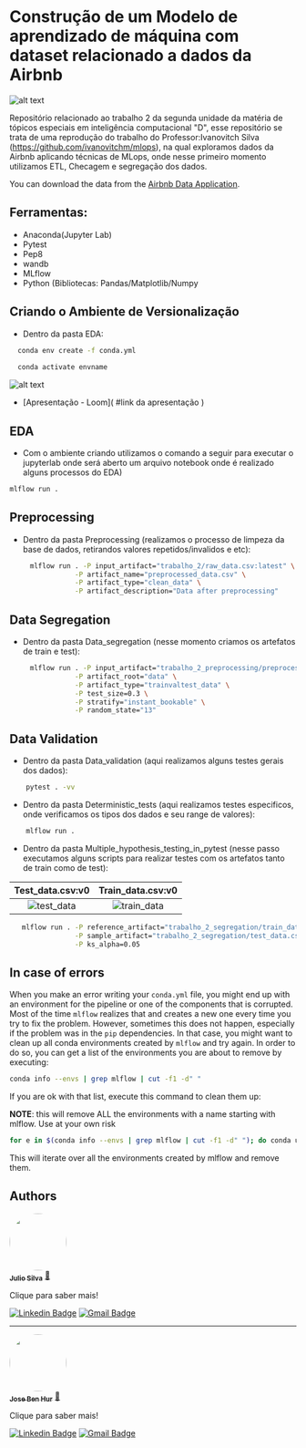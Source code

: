 # Construção de um Modelo de aprendizado de máquina com dataset relacionado a dados da Airbnb

![alt text](mlops.jpg)

Repositório relacionado ao trabalho 2 da segunda unidade da matéria de tópicos especiais em inteligência computacional "D", esse repositório se trata de uma reprodução do trabalho do Professor:Ivanovitch Silva (https://github.com/ivanovitchm/mlops), na qual exploramos dados da Airbnb aplicando técnicas de MLops, onde nesse primeiro momento utilizamos ETL, Checagem e segregação dos dados.

You can download the data from the [Airbnb Data Application](https://drive.google.com/file/d/16zF4MHEP_bBxAEWpQgVocPupTjRRAgfP/view?usp=sharing).

## Ferramentas:


* Anaconda(Jupyter Lab)
* Pytest
* Pep8
* wandb
* MLflow
* Python (Bibliotecas: Pandas/Matplotlib/Numpy

## Criando o Ambiente de Versionalização

- Dentro da pasta EDA:

```bash
  conda env create -f conda.yml
  
  conda activate envname
```

![alt text](Screenshot_4.png)

- [Apresentação - Loom]( #link da apresentação )

## EDA

- Com o ambiente criando utilizamos o comando a seguir para executar o jupyterlab onde será aberto um arquivo notebook onde é realizado alguns processos do EDA)

```bash
mlflow run .
```

## Preprocessing

- Dentro da pasta Preprocessing (realizamos o processo de limpeza da base de dados, retirandos valores repetidos/invalidos e etc):

```bash
	 mlflow run . -P input_artifact="trabalho_2/raw_data.csv:latest" \
                -P artifact_name="preprocessed_data.csv" \
                -P artifact_type="clean_data" \
                -P artifact_description="Data after preprocessing"
```

## Data Segregation

- Dentro da pasta Data_segregation (nesse momento criamos os artefatos de train e test):

```bash
	 mlflow run . -P input_artifact="trabalho_2_preprocessing/preprocessed_data.csv:latest" \
                -P artifact_root="data" \
                -P artifact_type="trainvaltest_data" \
                -P test_size=0.3 \
                -P stratify="instant_bookable" \
                -P random_state="13"
```

## Data Validation

- Dentro da pasta Data_validation (aqui realizamos alguns testes gerais dos dados):
```bash
    pytest . -vv
```

- Dentro da pasta Deterministic_tests (aqui realizamos testes especificos, onde verificamos os tipos dos dados e seu range de valores):

```bash
    mlflow run .
```
- Dentro da pasta Multiple_hypothesis_testing_in_pytest (nesse passo executamos alguns scripts para realizar testes com os artefatos tanto de train como de test):

Test_data.csv:v0             |  Train_data.csv:v0
:-------------------------:|:-------------------------:
![test_data](test_data.png)  |  ![train_data](train_data.png)

```bash
   mlflow run . -P reference_artifact="trabalho_2_segregation/train_data.csv:latest" \
                -P sample_artifact="trabalho_2_segregation/test_data.csv:latest" \
                -P ks_alpha=0.05
```

## In case of errors

When you make an error writing your ``conda.yml`` file, you might end up with an environment for the pipeline or one of the components that is corrupted. Most of the time ``mlflow`` realizes that and creates a new one every time you try to fix the problem. However, sometimes this does not happen, especially if the problem was in the ``pip`` dependencies. In that case, you might want to clean up all conda environments created by ``mlflow`` and try again. In order to do so, you can get a list of the environments you are about to remove by executing:

```bash
conda info --envs | grep mlflow | cut -f1 -d" "
```

If you are ok with that list, execute this command to clean them up:

**NOTE**: this will remove ALL the environments with a name starting with mlflow. Use at your own risk

```bash
for e in $(conda info --envs | grep mlflow | cut -f1 -d" "); do conda uninstall --name $e --all -y;done
```

This will iterate over all the environments created by mlflow and remove them.


## Authors

<a href="https://github.com/Julio-CSilva">
 <img style="border-radius: 50%;" src="https://avatars.githubusercontent.com/u/57691025?s=400&u=15893c15d3d42c7737e91cc4f11dcbd7751b7565&v=4" width="100px;" alt=""/>
 <br />
 <sub><b>Julio Silva</b></sub></a> <a href="https://github.com/Julio-CSilva" title="Foguete não tem ré">🚀</a>
 
Clique para saber mais!

[![Linkedin Badge](https://img.shields.io/badge/-Julio-blue?style=flat-square&logo=Linkedin&logoColor=white&link=https://www.linkedin.com/in/julio-csilva/)](https://www.linkedin.com/in/julio-csilva/) 
[![Gmail Badge](https://img.shields.io/badge/-juliocesarfilho0112@gmail.com-c14438?style=flat-square&logo=Gmail&logoColor=white&link=mailto:juliocesarfilho0112@gmail.com)](mailto:juliocesarfilho0112@gmail.com)

---

<a href="https://github.com/Benhurds12">
 <img style="border-radius: 50%;" src="https://avatars.githubusercontent.com/u/90663589?v=4" width="100px;" alt=""/>
 <br />
 <sub><b>Jose Ben Hur</b></sub></a> <a href="https://github.com/Julio-CSilva" title="Foguete não tem ré">🚀</a>
 
Clique para saber mais!

[![Linkedin Badge](https://img.shields.io/badge/-Benhur-blue?style=flat-square&logo=Linkedin&logoColor=white&link=https://www.linkedin.com/in/josé-ben-hur-nascimento-de-oliveira-385bb8238/)](https://www.linkedin.com/in/josé-ben-hur-nascimento-de-oliveira-385bb8238/) 
[![Gmail Badge](https://img.shields.io/badge/-benhurdsufrn@gmail.com-c14438?style=flat-square&logo=Gmail&logoColor=white&link=mailto:benhurdsufrn@gmail.com)](mailto:benhurdsufrn@gmail.com)
